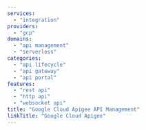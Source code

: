 ```yaml
---
services:
  - "integration"
providers:
  - "gcp"
domains:
  - "api management"
  - "serverless"
categories:
  - "api lifecycle"
  - "api gateway"
  - "api portal"
features:
  - "rest api"
  - "http api"
  - "websocket api"
title: "Google Cloud Apigee API Management"
linkTitle: "Google Cloud Apigee"
---
```

